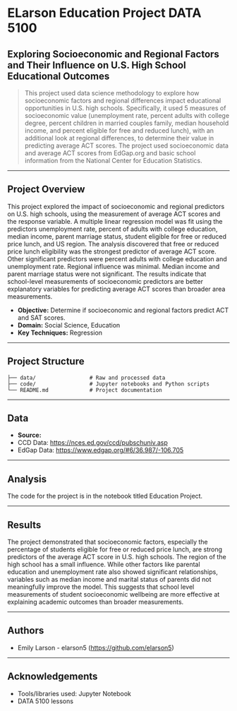 # ELarson Education Project DATA 5100
## Exploring Socioeconomic and Regional Factors and Their Influence on U.S. High School Educational Outcomes


> This project used data science methodology to explore how socioeconomic factors and regional differences impact educational opportunities in U.S. high schools. Specifically, it used 5 measures of socioeconomic value (unemployment rate, percent adults with college degree, percent children in married couples family, median household income, and percent eligible for free and reduced lunch), with an additional look at regional differences, to determine their value in predicting average ACT scores. The project used socioeconomic data and average ACT scores from EdGap.org and basic school information from the National Center for Education Statistics.

---

## Project Overview

This project explored the impact of socioeconomic and regional predictors on U.S. high schools, using the measurement of average ACT scores and the response variable. A multiple linear regression model was fit using the predictors unemployment rate, percent of adults with college education, median income, parent marriage status, student eligible for free or reduced price lunch, and US region. The analysis discovered that free or reduced price lunch eligibility was the strongest predictor of average ACT score. Other significant predictors were percent adults with college education and unemployment rate. Regional influence was minimal. Median income and parent marriage status were not significant. The results indicate that school-level measurements of socioeconomic predictors are better explanatory variables for predicting average ACT scores than broader area measurements. 

- **Objective:** Determine if socioeconomic and regional factors predict ACT and SAT scores. 
- **Domain:** Social Science, Education
- **Key Techniques:** Regression

---

## Project Structure

```
├── data/                 # Raw and processed data
├── code/                 # Jupyter notebooks and Python scripts
└── README.md             # Project documentation
```

---

## Data

- **Source:**
- CCD Data: https://nces.ed.gov/ccd/pubschuniv.asp
- EdGap Data: https://www.edgap.org/#6/36.987/-106.705

---

## Analysis

The code for the project is in the notebook titled Education Project.

---

## Results

The project demonstrated that socioeconomic factors, especially the percentage of students eligible for free or reduced price lunch, are strong predictors of the average ACT score in U.S. high schools. The region of the high school has a small influence. While other factors like parental education and unemployment rate also showed significant relationships, variables such as median income and marital status of parents did not meaningfully improve the model. This suggests that school level measurements of student socioeconomic wellbeing are more effective at explaining academic outcomes than broader measurements.

---

## Authors

- Emily Larson - elarson5 (https://github.com/elarson5)

---

## Acknowledgements

- Tools/libraries used: Jupyter Notebook
- DATA 5100 lessons

